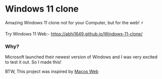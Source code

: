 # Windows 11 clone
Amazing Windows 11 clone not for your Computer, but for the web! ⚡

Try Windows 11 Web:- https://abhi1649.github.io/Windows-11-clone/

### Why?
Microsoft launched their newest version of Windows and I was very excited to test it out. So I made this!

BTW, This project was inspired by [Macos Web](https://github.com/PuruVJ/macos-web)

